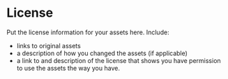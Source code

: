 # License

Put the license information for your assets here. Include:
- links to original assets
- a description of how you changed the assets (if applicable)
- a link to and description of the license that shows you have permission to use the assets the way you have.
